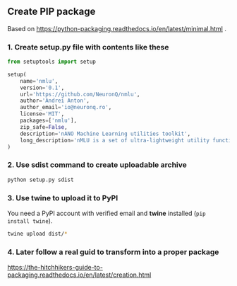 ## Create PIP package

Based on https://python-packaging.readthedocs.io/en/latest/minimal.html .

### 1. Create setup.py file with contents like these

```python
from setuptools import setup

setup(
    name='nmlu',
    version='0.1',
    url='https://github.com/NeuronQ/nmlu',
    author='Andrei Anton',
    author_email='io@neuronq.ro',
    license='MIT',
    packages=['nmlu'],
    zip_safe=False,
    description='nANO Machine Learning utilities toolkit',
    long_description='nMLU is a set of ultra-lightweight utility functions for miscellaneous data-science and machine-learning work'
)
```

### 2. Use sdist command to create uploadable archive

```sh
python setup.py sdist
```

### 3. Use twine to upload it to PyPI
You need a PyPI account with verified email and **twine** installed (`pip install twine`).

```sh
twine upload dist/*
```

### 4. Later follow a real guid to transform into a proper package

https://the-hitchhikers-guide-to-packaging.readthedocs.io/en/latest/creation.html